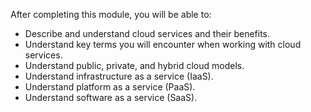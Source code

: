 
After completing this module, you will be able to:

- Describe and understand cloud services and their benefits.
- Understand key terms you will encounter when working with cloud services.
- Understand public, private, and hybrid cloud models.
- Understand infrastructure as a service (IaaS).
- Understand platform as a service (PaaS).
- Understand software as a service (SaaS).
